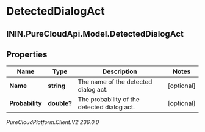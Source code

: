 # DetectedDialogAct

## ININ.PureCloudApi.Model.DetectedDialogAct

## Properties

|Name | Type | Description | Notes|
|------------ | ------------- | ------------- | -------------|
| **Name** | **string** | The name of the detected dialog act. | [optional] |
| **Probability** | **double?** | The probability of the detected dialog act. | [optional] |



_PureCloudPlatform.Client.V2 236.0.0_
